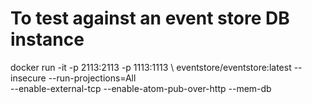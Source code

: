 # To test against an event store DB instance 

docker run -it -p 2113:2113 -p 1113:1113 \ 
    eventstore/eventstore:latest --insecure --run-projections=All \
    --enable-external-tcp --enable-atom-pub-over-http --mem-db
